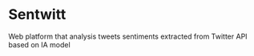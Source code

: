 # Sentwitt
Web platform that analysis tweets sentiments extracted from Twitter API based on IA model 
